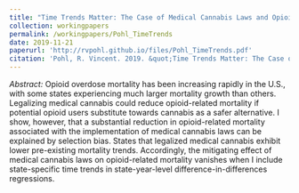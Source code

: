 ```yaml
---
title: "Time Trends Matter: The Case of Medical Cannabis Laws and Opioid Overdose Mortality"
collection: workingpapers
permalink: /workingpapers/Pohl_TimeTrends
date: 2019-11-21
paperurl: 'http://rvpohl.github.io/files/Pohl_TimeTrends.pdf'
citation: 'Pohl, R. Vincent. 2019. &quot;Time Trends Matter: The Case of Medical Cannabis Laws and Opioid Overdose Mortality.&quot;'
---
```

<i>Abstract:</i> 
Opioid overdose mortality has been increasing rapidly in the U.S., with some states experiencing much larger mortality growth than others. Legalizing medical cannabis could reduce opioid-related mortality if potential opioid users substitute towards cannabis as a safer alternative. I show, however, that a substantial reduction in opioid-related mortality associated with the implementation of medical cannabis laws can be explained by selection bias. States that legalized medical cannabis exhibit lower pre-existing mortality trends. Accordingly, the mitigating effect of medical cannabis laws on opioid-related mortality vanishes when I include state-specific time trends in state-year-level difference-in-differences regressions.
